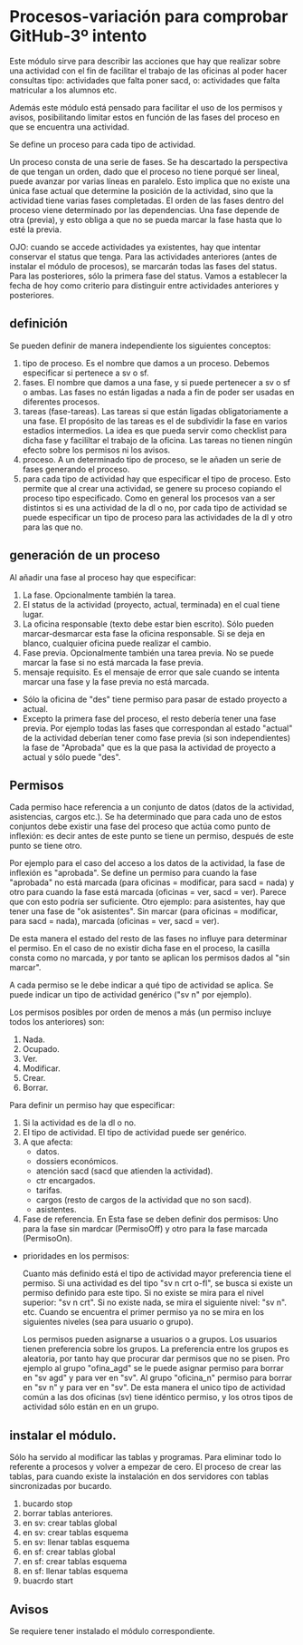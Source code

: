 # Procesos-variación para comprobar GitHub-3º intento

Este módulo sirve para describir las acciones que hay que realizar sobre una actividad con el fin de facilitar el trabajo de las oficinas al poder hacer consultas tipo: actividades que falta poner sacd, o: actividades que falta matricular a los alumnos etc.

Además este módulo está pensado para facilitar el uso de los permisos y avisos, posibilitando limitar estos en función de las fases del proceso en que se encuentra una actividad.

Se define un proceso para cada tipo de actividad.

Un proceso consta de una serie de fases. Se ha descartado la perspectiva de que tengan un orden, dado que el proceso no tiene porqué ser lineal, puede avanzar por varias líneas en paralelo. Esto implica que no existe una única fase actual que determine la posición de la actividad, sino que la actividad tiene varias fases completadas. El orden de las fases dentro del proceso viene determinado por las dependencias. Una fase depende de otra (previa), y esto obliga a que no se pueda marcar la fase hasta que lo esté la previa.

OJO: cuando se accede actividades ya existentes, hay que intentar conservar el status que tenga. Para las actividades anteriores (antes de instalar el módulo de procesos), se marcarán todas las fases del status. Para las posteriores, sólo la primera fase del status. Vamos a establecer la fecha de hoy como criterio para distinguir entre actividades anteriores y posteriores.

## definición

Se pueden definir de manera independiente los siguientes conceptos:

1. tipo de proceso. Es el nombre que damos a un proceso. Debemos especificar si pertenece a sv o sf.
2. fases. El nombre que damos a una fase, y si puede pertenecer a sv o sf o ambas. Las fases no están ligadas a nada a fin de poder ser usadas en diferentes procesos.
3. tareas (fase-tareas). Las tareas si que están ligadas obligatoriamente a una fase. El propósito de las tareas es el de subdividir la fase en varios estadios intermedios. La idea es que pueda servir como checklist para dicha fase y facililtar el trabajo de la oficina. Las tareas no tienen ningún efecto sobre los permisos ni los avisos.
4. proceso. A un determinado tipo de proceso, se le añaden un serie de fases generando el proceso.
5. para cada tipo de actividad hay que especificar el tipo de proceso. Esto permite que al crear una actividad, se genere su proceso copiando el proceso tipo especificado. Como en general los procesos van a ser distintos si es una actividad de la dl o no, por cada tipo de actividad se puede especificar un tipo de proceso para las actividades de la dl y otro para las que no.

## generación de un proceso

Al añadir una fase al proceso hay que especificar:
1. La fase. Opcionalmente también la tarea.
2. El status de la actividad (proyecto, actual, terminada) en el cual tiene lugar. 
3. La oficina responsable (texto debe estar bien escrito). Sólo pueden marcar-desmarcar esta fase la oficina responsable. Si se deja en blanco, cualquier oficina puede realizar el cambio.
4. Fase previa. Opcionalmente también una tarea previa. No se puede marcar la fase si no está marcada la fase previa. 
5. mensaje requisito. Es el mensaje de error que sale cuando se intenta marcar una fase y la fase previa no está marcada.
    
- Sólo la oficina de "des" tiene permiso para pasar de estado proyecto a actual.
- Excepto la primera fase del proceso, el resto debería tener una fase previa. Por ejemplo todas las fases que correspondan al estado "actual" de la actividad deberían tener como fase previa (si son independientes) la fase de "Aprobada" que es la que pasa la actividad de proyecto a actual y sólo puede "des".

## Permisos

Cada permiso hace referencia a un conjunto de datos (datos de la actividad, asistencias, cargos etc.). Se ha determinado que para cada uno de estos conjuntos debe existir una fase del proceso que actúa como punto de inflexión: es decir antes de este punto se tiene un permiso, después de este punto se tiene otro.

Por ejemplo para el caso del acceso a los datos de la actividad, la fase de inflexión es "aprobada". Se define un permiso para cuando la fase "aprobada" no está marcada (para oficinas = modificar, para sacd = nada) y otro para cuando la fase está marcada (oficinas = ver, sacd = ver). Parece que con esto podría ser suficiente. Otro ejemplo: para asistentes, hay que tener una fase de "ok asistentes". Sin marcar (para oficinas = modificar, para sacd = nada), marcada (oficinas = ver, sacd = ver).

De esta manera el estado del resto de las fases no influye para determinar el permiso.
En el caso de no existir dicha fase en el proceso, la casilla consta como no marcada, y por tanto se aplican los permisos dados al "sin marcar". 

A cada permiso se le debe indicar a qué tipo de actividad se aplica. Se puede indicar un tipo de actividad genérico ("sv n" por ejemplo).

Los permisos posibles por orden de menos a más (un permiso incluye todos los anteriores) son:
1. Nada.
1. Ocupado.
1. Ver.
1. Modificar.
1. Crear.
1. Borrar.

Para definir un permiso hay que especificar:
1. Si la actividad es  de la dl o no.
1. El tipo de actividad. El tipo de actividad puede ser genérico.
1. A que afecta:
    - datos.
    - dossiers económicos.
    - atención sacd (sacd que atienden la actividad).
    - ctr encargados.
    - tarifas.
    - cargos (resto de cargos de la actividad que no son sacd).
    - asistentes.
1. Fase de referencia. En Esta fase se deben definir dos permisos: Uno para la fase sin mardcar (PermisoOff) y otro para la fase marcada (PermisoOn).

- prioridades en los permisos:

  Cuanto más definido está el tipo de actividad mayor preferencia tiene el permiso. Si una actividad es del tipo "sv n crt o-fl", se busca si existe un permiso definido para este tipo. Si no existe se mira para el nivel superior: "sv n crt". Si no existe nada, se mira el siguiente nivel: "sv n". etc. Cuando se encuentra el primer permiso ya no se mira en los siguientes niveles (sea para usuario o grupo).
 
  Los permisos pueden asignarse a usuarios o a grupos. Los usuarios tienen preferencia sobre los grupos. La preferencia entre los grupos es aleatoria, por tanto hay que procurar dar permisos que no se pisen. Pro ejemplo al grupo "ofina_agd" se le puede asignar permiso para borrar en "sv agd" y para ver en "sv". Al grupo "oficina_n" permiso para borrar en "sv n" y para ver en "sv". De esta manera el unico tipo de actividad común a las dos oficinas (sv) tiene idéntico permiso, y los otros tipos de actividad sólo están en en un grupo.

## instalar el módulo.


Sólo ha servido al modificar las tablas y programas. Para eliminar todo lo referente a procesos y volver a empezar de cero.
El proceso de crear las tablas, para cuando existe la instalación en dos servidores con tablas sincronizadas por bucardo.

1. bucardo stop
1. borrar tablas anteriores.
1. en sv: crear tablas global
1. en sv: crear tablas esquema
1. en sv: llenar tablas esquema
1. en sf: crear tablas global
1. en sf: crear tablas esquema
1. en sf: llenar tablas esquema
1. buacrdo start

 
## Avisos

Se requiere tener instalado el módulo correspondiente.

